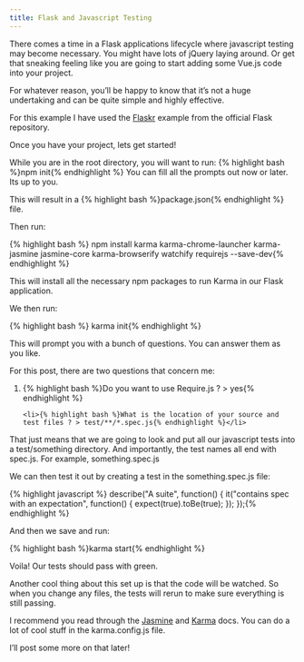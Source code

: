 ```yaml
--- 
title: Flask and Javascript Testing 
---
```


<p>There comes a time in a Flask applications lifecycle where javascript testing may become necessary. You might have lots of jQuery laying around. Or get that sneaking feeling like you are going to start adding some Vue.js code into your project.</p>

<p>For whatever reason, you’ll be happy to know that it’s not a huge undertaking and can be quite simple and highly effective.</p>

<p>For this example I have used the <a href="https://github.com/pallets/flask/tree/master/examples/flaskr">Flaskr</a> example from the official Flask repository.</p>  

<p>Once you have your project, lets get started!</p>

<p>While you are in the root directory, you will want to run:
 {% highlight bash %}npm init{% endhighlight %} You can fill all the prompts out now or later.  Its up to you. </p>

<p>This will result in a {% highlight bash %}package.json{% endhighlight %} file.</p>

<p>Then run: </p>
{% highlight bash %}
npm install karma karma-chrome-launcher karma-jasmine jasmine-core karma-browserify watchify requirejs --save-dev{% endhighlight %}

<p>This will install all the necessary npm packages to run Karma in our Flask application.  </p>

<p>We then run: </p>
{% highlight bash %}
karma init{% endhighlight %}

<p>This will prompt you with a bunch of questions. You can answer them as you like. </p>

<p>For this post, there are two questions that concern me:</p>
<ol> 
	<li>{% highlight bash %}Do you want to use Require.js ? > yes{% endhighlight %}</li>

	<li>{% highlight bash %}What is the location of your source and test files ? > test/**/*.spec.js{% endhighlight %}</li>
</ol>

<p>That just means that we are going to look and put all our javascript tests into a test/something directory. And importantly, the test names all end with spec.js.  For example, something.spec.js</p>

<p>We can then test it out by creating a test in the something.spec.js file:</p>

{% highlight javascript %}
describe("A suite", function() {
  it("contains spec with an expectation", function() {
    expect(true).toBe(true);
  });
});{% endhighlight %}

<p>And then we save and run:</p> 
{% highlight bash %}karma start{% endhighlight %}
<p>Voila! Our tests should pass with green.</p>

<p>Another cool thing about this set up is that the code will be watched.  So when you change any files, the tests will rerun to make sure everything is still passing.  </p>

<p>I recommend you read through the <a href="https://jasmine.github.io/2.0/introduction.html">Jasmine</a> and <a href="https://karma-runner.github.io/2.0/index.html">Karma</a> docs. You can do a lot of cool stuff in the karma.config.js file.</p>

<p>I’ll post some more on that later!</p>
